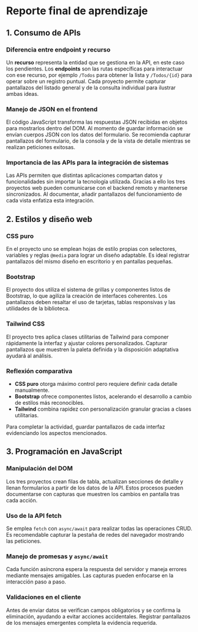 # Reporte final de aprendizaje

## 1. Consumo de APIs

### Diferencia entre endpoint y recurso
Un **recurso** representa la entidad que se gestiona en la API, en este caso los pendientes. Los **endpoints** son las rutas específicas para interactuar con ese recurso, por ejemplo `/Todos` para obtener la lista y `/Todos/{id}` para operar sobre un registro puntual. Cada proyecto permite capturar pantallazos del listado general y de la consulta individual para ilustrar ambas ideas.

### Manejo de JSON en el frontend
El código JavaScript transforma las respuestas JSON recibidas en objetos para mostrarlos dentro del DOM. Al momento de guardar información se envían cuerpos JSON con los datos del formulario. Se recomienda capturar pantallazos del formulario, de la consola y de la vista de detalle mientras se realizan peticiones exitosas.

### Importancia de las APIs para la integración de sistemas
Las APIs permiten que distintas aplicaciones compartan datos y funcionalidades sin importar la tecnología utilizada. Gracias a ello los tres proyectos web pueden comunicarse con el backend remoto y mantenerse sincronizados. Al documentar, añadir pantallazos del funcionamiento de cada vista enfatiza esta integración.

## 2. Estilos y diseño web

### CSS puro
En el proyecto uno se emplean hojas de estilo propias con selectores, variables y reglas `@media` para lograr un diseño adaptable. Es ideal registrar pantallazos del mismo diseño en escritorio y en pantallas pequeñas.

### Bootstrap
El proyecto dos utiliza el sistema de grillas y componentes listos de Bootstrap, lo que agiliza la creación de interfaces coherentes. Los pantallazos deben resaltar el uso de tarjetas, tablas responsivas y las utilidades de la biblioteca.

### Tailwind CSS
El proyecto tres aplica clases utilitarias de Tailwind para componer rápidamente la interfaz y ajustar colores personalizados. Capturar pantallazos que muestren la paleta definida y la disposición adaptativa ayudará al análisis.

### Reflexión comparativa
* **CSS puro** otorga máximo control pero requiere definir cada detalle manualmente.
* **Bootstrap** ofrece componentes listos, acelerando el desarrollo a cambio de estilos más reconocibles.
* **Tailwind** combina rapidez con personalización granular gracias a clases utilitarias.

Para completar la actividad, guardar pantallazos de cada interfaz evidenciando los aspectos mencionados.

## 3. Programación en JavaScript

### Manipulación del DOM
Los tres proyectos crean filas de tabla, actualizan secciones de detalle y llenan formularios a partir de los datos de la API. Estos procesos pueden documentarse con capturas que muestren los cambios en pantalla tras cada acción.

### Uso de la API fetch
Se emplea `fetch` con `async/await` para realizar todas las operaciones CRUD. Es recomendable capturar la pestaña de redes del navegador mostrando las peticiones.

### Manejo de promesas y `async/await`
Cada función asíncrona espera la respuesta del servidor y maneja errores mediante mensajes amigables. Las capturas pueden enfocarse en la interacción paso a paso.

### Validaciones en el cliente
Antes de enviar datos se verifican campos obligatorios y se confirma la eliminación, ayudando a evitar acciones accidentales. Registrar pantallazos de los mensajes emergentes completa la evidencia requerida.
